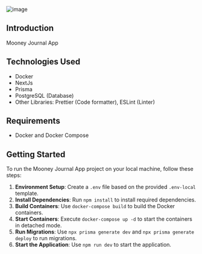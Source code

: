 ![image](https://github.com/ssbreno/mooney-app/assets/8092325/1838c235-87ba-4389-af05-ece769f268a2)


## Introduction

Mooney Journal App

## Technologies Used

- Docker
- NextJs
- Prisma
- PostgreSQL (Database)
- Other Libraries: Prettier (Code formatter), ESLint (Linter)

## Requirements

- Docker and Docker Compose

## Getting Started

To run the Mooney Journal App project on your local machine, follow these steps:

1. **Environment Setup**: Create a `.env` file based on the provided `.env-local` template.
2. **Install Dependencies**: Run `npm install` to install required dependencies.
3. **Build Containers**: Use `docker-compose build` to build the Docker containers.
4. **Start Containers**: Execute `docker-compose up -d` to start the containers in detached mode.
5. **Run Migrations**: Use `npx prisma generate dev` and `npx prisma generate deploy` to run migrations.
6. **Start the Application**: Use `npm run dev` to start the application.
